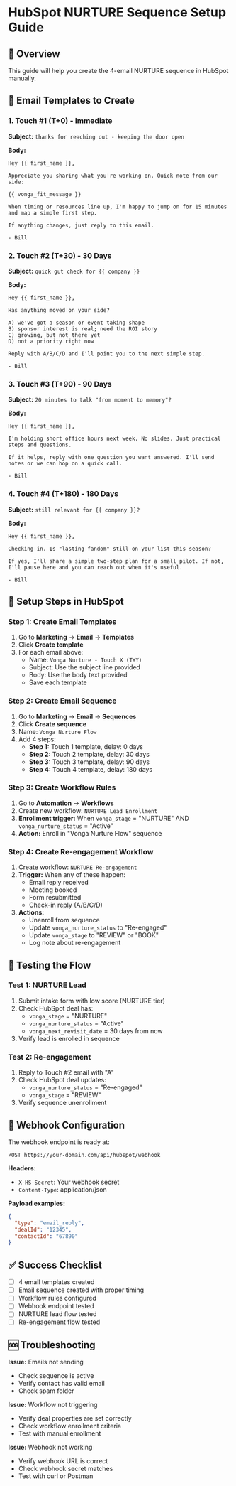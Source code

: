 # HubSpot NURTURE Sequence Setup Guide

## 🎯 Overview
This guide will help you create the 4-email NURTURE sequence in HubSpot manually.

## 📧 Email Templates to Create

### 1. Touch #1 (T+0) - Immediate
**Subject:** `thanks for reaching out - keeping the door open`

**Body:**
```
Hey {{ first_name }},

Appreciate you sharing what you're working on. Quick note from our side:

{{ vonga_fit_message }}

When timing or resources line up, I'm happy to jump on for 15 minutes and map a simple first step.

If anything changes, just reply to this email.

- Bill
```

### 2. Touch #2 (T+30) - 30 Days
**Subject:** `quick gut check for {{ company }}`

**Body:**
```
Hey {{ first_name }},

Has anything moved on your side?

A) we've got a season or event taking shape
B) sponsor interest is real; need the ROI story
C) growing, but not there yet
D) not a priority right now

Reply with A/B/C/D and I'll point you to the next simple step.

- Bill
```

### 3. Touch #3 (T+90) - 90 Days
**Subject:** `20 minutes to talk "from moment to memory"?`

**Body:**
```
Hey {{ first_name }},

I'm holding short office hours next week. No slides. Just practical steps and questions.

If it helps, reply with one question you want answered. I'll send notes or we can hop on a quick call.

- Bill
```

### 4. Touch #4 (T+180) - 180 Days
**Subject:** `still relevant for {{ company }}?`

**Body:**
```
Hey {{ first_name }},

Checking in. Is "lasting fandom" still on your list this season?

If yes, I'll share a simple two-step plan for a small pilot. If not, I'll pause here and you can reach out when it's useful.

- Bill
```

## 🔧 Setup Steps in HubSpot

### Step 1: Create Email Templates
1. Go to **Marketing** → **Email** → **Templates**
2. Click **Create template**
3. For each email above:
   - Name: `Vonga Nurture - Touch X (T+Y)`
   - Subject: Use the subject line provided
   - Body: Use the body text provided
   - Save each template

### Step 2: Create Email Sequence
1. Go to **Marketing** → **Email** → **Sequences**
2. Click **Create sequence**
3. Name: `Vonga Nurture Flow`
4. Add 4 steps:
   - **Step 1:** Touch 1 template, delay: 0 days
   - **Step 2:** Touch 2 template, delay: 30 days  
   - **Step 3:** Touch 3 template, delay: 90 days
   - **Step 4:** Touch 4 template, delay: 180 days

### Step 3: Create Workflow Rules
1. Go to **Automation** → **Workflows**
2. Create new workflow: `NURTURE Lead Enrollment`
3. **Enrollment trigger:** When `vonga_stage` = "NURTURE" AND `vonga_nurture_status` = "Active"
4. **Action:** Enroll in "Vonga Nurture Flow" sequence

### Step 4: Create Re-engagement Workflow
1. Create workflow: `NURTURE Re-engagement`
2. **Trigger:** When any of these happen:
   - Email reply received
   - Meeting booked
   - Form resubmitted
   - Check-in reply (A/B/C/D)
3. **Actions:**
   - Unenroll from sequence
   - Update `vonga_nurture_status` to "Re-engaged"
   - Update `vonga_stage` to "REVIEW" or "BOOK"
   - Log note about re-engagement

## 🧪 Testing the Flow

### Test 1: NURTURE Lead
1. Submit intake form with low score (NURTURE tier)
2. Check HubSpot deal has:
   - `vonga_stage` = "NURTURE"
   - `vonga_nurture_status` = "Active"
   - `vonga_next_revisit_date` = 30 days from now
3. Verify lead is enrolled in sequence

### Test 2: Re-engagement
1. Reply to Touch #2 email with "A"
2. Check HubSpot deal updates:
   - `vonga_nurture_status` = "Re-engaged"
   - `vonga_stage` = "REVIEW"
3. Verify sequence unenrollment

## 🔗 Webhook Configuration

The webhook endpoint is ready at:
```
POST https://your-domain.com/api/hubspot/webhook
```

**Headers:**
- `X-HS-Secret`: Your webhook secret
- `Content-Type`: application/json

**Payload examples:**
```json
{
  "type": "email_reply",
  "dealId": "12345",
  "contactId": "67890"
}
```

## ✅ Success Checklist

- [ ] 4 email templates created
- [ ] Email sequence created with proper timing
- [ ] Workflow rules configured
- [ ] Webhook endpoint tested
- [ ] NURTURE lead flow tested
- [ ] Re-engagement flow tested

## 🆘 Troubleshooting

**Issue:** Emails not sending
- Check sequence is active
- Verify contact has valid email
- Check spam folder

**Issue:** Workflow not triggering
- Verify deal properties are set correctly
- Check workflow enrollment criteria
- Test with manual enrollment

**Issue:** Webhook not working
- Verify webhook URL is correct
- Check webhook secret matches
- Test with curl or Postman

